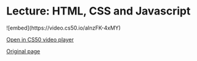 # Lecture: HTML, CSS and Javascript

<div markdown="1" class="extend">
![embed](https://video.cs50.io/alnzFK-4xMY)
</div>

[Open in CS50 video player](https://video.cs50.io/alnzFK-4xMY)

[Original page](https://cs50.harvard.edu/college/2022/fall/weeks/8/)
